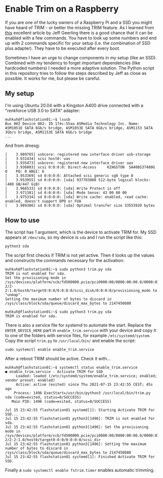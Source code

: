 Enable Trim on a Raspberry
==========================

If you are one of the lucky owners of a Raspberry Pi and a SSD you might have heard of TRIM - or better the missing TRIM feature. As I learned from [this](https://www.jeffgeerling.com/blog/2020/enabling-trim-on-external-ssd-on-raspberry-pi) excellent article by Jeff Geerling there is a good chance that it can be enabled with a few commands. You have to look up some numbers and end up with 2 commands specific for your setup (i.e. the combination of SSD plus adapter). They have to be executed after every boot.

Sometimes I have an urge to change components in my setup (like an SSD). Combined with my tendency to forget important dependencies (like hardcoded numbers) I needed a more adaptive solution. The Python script in this repository tries to follow the steps described by Jeff as close as possible. It works for me, but please be careful.

## My setup

I'm using Ubuntu 20.04 with a Kingston A400 drive connected with a "renkforce USB 3.0 to SATA" adapter:

```
muhkuh@flashstation01:~$ lsusb
Bus 002 Device 002: ID 174c:55aa ASMedia Technology Inc. Name: ASM1051E SATA 6Gb/s bridge, ASM1053E SATA 6Gb/s bridge, ASM1153 SATA 3Gb/s bridge, ASM1153E SATA 6Gb/s bridge
...
```

And from dmesg:
```
[    3.909785] usbcore: registered new interface driver usb-storage
[    3.931434] scsi host0: uas
[    3.935473] usbcore: registered new interface driver uas
[    3.936003] scsi 0:0:0:0: Direct-Access     KINGSTON  SA400S37480G    0    PQ: 0 ANSI: 6
[    3.953369] sd 0:0:0:0: Attached scsi generic sg0 type 0
[    3.953955] sd 0:0:0:0: [sda] 937703088 512-byte logical blocks: (480 GB/447 GiB)
[    3.966533] sd 0:0:0:0: [sda] Write Protect is off
[    3.971381] sd 0:0:0:0: [sda] Mode Sense: 43 00 00 00
[    3.975334] sd 0:0:0:0: [sda] Write cache: enabled, read cache: enabled, doesn't support DPO or FUA
[    3.989386] sd 0:0:0:0: [sda] Optimal transfer size 33553920 bytes
```

## How to use

The script has 1 argument, which is the device to activate TRIM for. My SSD appears at ```/dev/sda```, so my device is ```sda``` and I run the script like this:

```
python3 sda
```

The script first checks if TRIM is not yet active. Then it looks up the values and constructs the commands necessary for the activation:
```
muhkuh@flashstation01:~$ sudo python3 trim.py sda
TRIM is not enabled for sda.
Set the provisioning mode in /sys/devices/platform/scb/fd500000.pcie/pci0000:00/0000:00:00.0/0000:01:00.0/usb2/2-2/2-2:1.0/host0/target0:0:0/0:0:0:0/scsi_disk/0:0:0:0/provisioning_mode to "unmap".
Setting the maximum number of bytes to discard in /sys/class/block/sda/queue/discard_max_bytes to 2147450880

muhkuh@flashstation01:~$ sudo python3 trim.py sda
TRIM is enabled for sda.
```

There is also a service file for systemd to automate the start. Replace the ```ENTER_DEVICE_HERE``` part in ```enable_trim.service```  with your device and copy it to one of the folders with service files, for example ```/etc/systemd/system```. Copy the script ```trim.py``` to ```/usr/local/bin/``` and enable the script:

```
sudo systemctl enable enable_trim.service
```

After a reboot TRIM should be active. Check it with...
```
muhkuh@flashstation01:~$ systemctl status enable_trim.service
● enable_trim.service - Activate TRIM for SSD
     Loaded: loaded (/etc/systemd/system/enable_trim.service; enabled; vendor preset: enabled)
     Active: active (exited) since Thu 2021-07-15 23:42:55 CEST; 45s ago
    Process: 1496 ExecStart=/usr/bin/python3 /usr/local/bin/trim.py sda (code=exited, status=0/SUCCESS)
   Main PID: 1496 (code=exited, status=0/SUCCESS)

Jul 15 23:42:55 flashstation01 systemd[1]: Starting Activate TRIM for SSD...
Jul 15 23:42:55 flashstation01 python3[1496]: TRIM is not enabled for sda.
Jul 15 23:42:55 flashstation01 python3[1496]: Set the provisioning mode in /sys/devices/platform/scb/fd500000.pcie/pci0000:00/0000:00:00.0/0000:01:00.0/usb2/2-2/2-2:1.0/host0/target0:0:0/0:0:0:0/scsi_di>
Jul 15 23:42:55 flashstation01 python3[1496]: Setting the maximum number of bytes to discard in /sys/class/block/sda/queue/discard_max_bytes to 2147450880
Jul 15 23:42:55 flashstation01 systemd[1]: Finished Activate TRIM for SSD.
```

Finally a ```sudo systemctl enable fstrim.timer``` enables automatic trimming.
